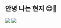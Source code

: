 ## 안녕 나는 현지 😊💛

<img src="https://img.shields.io/badge/Blog-EA4AAA?style=flat-square&logo=Android&logoColor=white"/>
<img src="https://img.shields.io/badge/Android-3DDC84?style=flat-square&logo=githubsponsors&logoColor=white"/>
